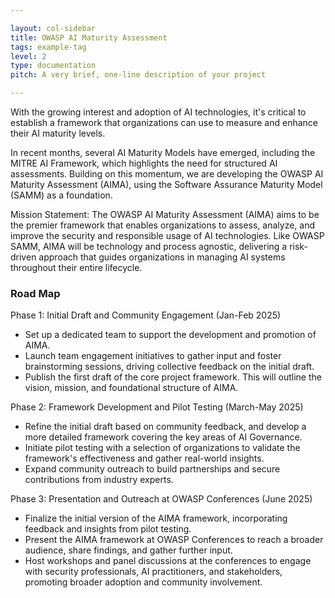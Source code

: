 ```yaml
---

layout: col-sidebar
title: OWASP AI Maturity Assessment
tags: example-tag
level: 2
type: documentation
pitch: A very brief, one-line description of your project

---
```


With the growing interest and adoption of AI technologies, it's critical to establish a framework that organizations can use to measure and enhance their AI maturity levels.

In recent months, several AI Maturity Models have emerged, including the MITRE AI Framework, which highlights the need for structured AI assessments. Building on this momentum, we are developing the OWASP AI Maturity Assessment (AIMA), using the Software Assurance Maturity Model (SAMM) as a foundation.

Mission Statement:
The OWASP AI Maturity Assessment (AIMA) aims to be the premier framework that enables organizations to assess, analyze, and improve the security and responsible usage of AI technologies. Like OWASP SAMM, AIMA will be technology and process agnostic, delivering a risk-driven approach that guides organizations in managing AI systems throughout their entire lifecycle.

### Road Map
Phase 1: Initial Draft and Community Engagement (Jan-Feb 2025)

* Set up a dedicated team to support the development and promotion of AIMA.
* Launch team engagement initiatives to gather input and foster brainstorming sessions, driving collective feedback on the initial draft.
* Publish the first draft of the core project framework. This will outline the vision, mission, and foundational structure of AIMA.

Phase 2: Framework Development and Pilot Testing (March-May 2025)

* Refine the initial draft based on community feedback, and develop a more detailed framework covering the key areas of AI Governance.
* Initiate pilot testing with a selection of organizations to validate the framework's effectiveness and gather real-world insights.
* Expand community outreach to build partnerships and secure contributions from industry experts.

Phase 3: Presentation and Outreach at OWASP Conferences (June 2025)

* Finalize the initial version of the AIMA framework, incorporating feedback and insights from pilot testing.
* Present the AIMA framework at OWASP Conferences to reach a broader audience, share findings, and gather further input.
* Host workshops and panel discussions at the conferences to engage with security professionals, AI practitioners, and stakeholders, promoting broader adoption and community involvement.
